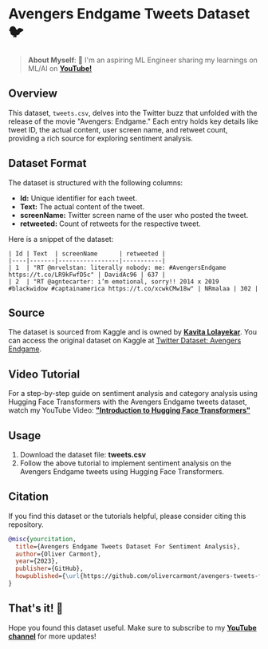 
# Avengers Endgame Tweets Dataset 🐦

> **About Myself**: 🤖 I'm an aspiring ML Engineer sharing my learnings on ML/AI on [**YouTube!**](https://www.youtube.com/@olivercarmont) <br />

## Overview

This dataset, `tweets.csv`, delves into the Twitter buzz that unfolded with the release of the movie "Avengers: Endgame." Each entry holds key details like tweet ID, the actual content, user screen name, and retweet count, providing a rich source for exploring sentiment analysis.

## Dataset Format

The dataset is structured with the following columns:

- **Id:** Unique identifier for each tweet.
- **Text:** The actual content of the tweet.
- **screenName:** Twitter screen name of the user who posted the tweet.
- **retweeted:** Count of retweets for the respective tweet.

Here is a snippet of the dataset:

```plaintext
| Id | Text  | screenName      | retweeted |
|----|-------|-----------------|-----------|
| 1  | "RT @mrvelstan: literally nobody: me: #AvengersEndgame https://t.co/LR9kFwfD5c" | DavidAc96 | 637 |
| 2  | "RT @agntecarter: i’m emotional, sorry!! 2014 x 2019 #blackwidow #captainamerica https://t.co/xcwkCMw18w" | NRmalaa | 302 |
```

## Source

The dataset is sourced from Kaggle and is owned by [**Kavita Lolayekar**](https://www.kaggle.com/kavita5). You can access the original dataset on Kaggle at [Twitter Dataset: Avengers Endgame](https://www.kaggle.com/datasets/kavita5/twitter-dataset-avengersendgame).

## Video Tutorial

For a step-by-step guide on sentiment analysis and category analysis using Hugging Face Transformers with the Avengers Endgame tweets dataset, watch my YouTube Video: [**"Introduction to Hugging Face Transformers"**]()

## Usage

1. Download the dataset file: **tweets.csv**
2. Follow the above tutorial to implement sentiment analysis on the Avengers Endgame tweets using Hugging Face Transformers.

## Citation

If you find this dataset or the tutorials helpful, please consider citing this repository.

```bibtex
@misc{yourcitation,
  title={Avengers Endgame Tweets Dataset For Sentiment Analysis},
  author={Oliver Carmont},
  year={2023},
  publisher={GitHub},
  howpublished={\url{https://github.com/olivercarmont/avengers-tweets-for-sentiment-analysis}},
}
```
## That's it! 🎊
Hope you found this dataset useful. Make sure to subscribe to my [**YouTube channel**](https://www.youtube.com/@olivercarmont) for more updates!
